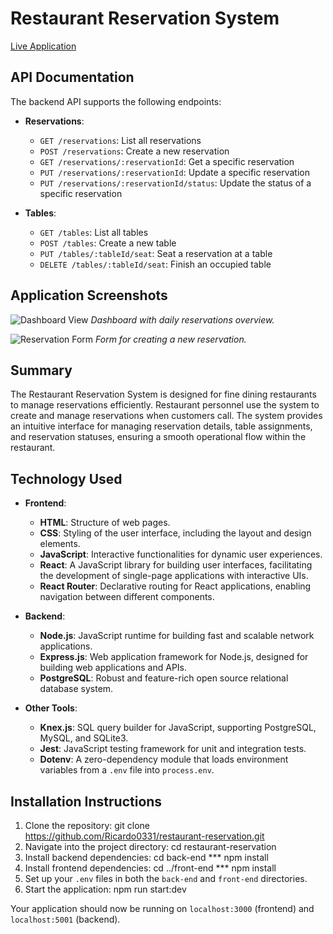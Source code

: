 # Restaurant Reservation System

[Live Application](https://restaurant-reservation-frontend-16os.onrender.com)

## API Documentation

The backend API supports the following endpoints:

- **Reservations**:
  - `GET /reservations`: List all reservations
  - `POST /reservations`: Create a new reservation
  - `GET /reservations/:reservationId`: Get a specific reservation
  - `PUT /reservations/:reservationId`: Update a specific reservation
  - `PUT /reservations/:reservationId/status`: Update the status of a specific reservation

- **Tables**:
  - `GET /tables`: List all tables
  - `POST /tables`: Create a new table
  - `PUT /tables/:tableId/seat`: Seat a reservation at a table
  - `DELETE /tables/:tableId/seat`: Finish an occupied table


## Application Screenshots

![Dashboard View](https://postimg.cc/QKhXV6Ms)
*Dashboard with daily reservations overview.*

![Reservation Form](https://postimg.cc/Sj3BZ14K)
*Form for creating a new reservation.*

## Summary

The Restaurant Reservation System is designed for fine dining restaurants to manage reservations efficiently. Restaurant personnel use the system to create and manage reservations when customers call. The system provides an intuitive interface for managing reservation details, table assignments, and reservation statuses, ensuring a smooth operational flow within the restaurant.

## Technology Used

- **Frontend**:
  - **HTML**: Structure of web pages.
  - **CSS**: Styling of the user interface, including the layout and design elements.
  - **JavaScript**: Interactive functionalities for dynamic user experiences.
  - **React**: A JavaScript library for building user interfaces, facilitating the development of single-page applications with interactive UIs.
  - **React Router**: Declarative routing for React applications, enabling navigation between different components.

- **Backend**:
  - **Node.js**: JavaScript runtime for building fast and scalable network applications.
  - **Express.js**: Web application framework for Node.js, designed for building web applications and APIs.
  - **PostgreSQL**: Robust and feature-rich open source relational database system.
  
- **Other Tools**:
  - **Knex.js**: SQL query builder for JavaScript, supporting PostgreSQL, MySQL, and SQLite3.
  - **Jest**: JavaScript testing framework for unit and integration tests.
  - **Dotenv**: A zero-dependency module that loads environment variables from a `.env` file into `process.env`.

## Installation Instructions

1. Clone the repository: git clone https://github.com/Ricardo0331/restaurant-reservation.git
2. Navigate into the project directory: cd restaurant-reservation
3. Install backend dependencies: cd back-end *** npm install
4. Install frontend dependencies: cd ../front-end *** npm install
5. Set up your `.env` files in both the `back-end` and `front-end` directories.
6. Start the application: npm run start:dev

Your application should now be running on `localhost:3000` (frontend) and `localhost:5001` (backend).




